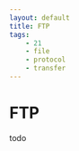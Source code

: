 ```yaml
---
layout: default
title: FTP
tags:
    - 21
    - file
    - protocol
    - transfer
---
```

# FTP

todo